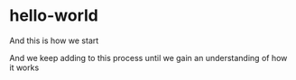 # hello-world
And this is how we start

And we keep adding to this process until we gain an understanding of how it works
